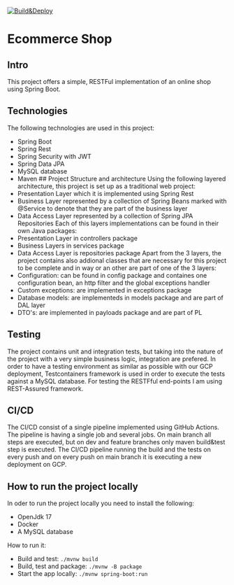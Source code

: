 [![Build&Deploy](https://github.com/alinaberlin/e-commerce-shop/actions/workflows/maven-publish.yml/badge.svg)](https://github.com/alinaberlin/e-commerce-shop/actions/workflows/maven-publish.yml)
# Ecommerce Shop
## Intro
This project offers a simple, RESTFul implementation of an online shop using Spring Boot.
## Technologies
The following technologies are used in this project:
* Spring Boot
* Spring Rest
* Spring Security with JWT
* Spring Data JPA
* MySQL database
* Maven
## Project Structure and architecture
Using the following layered architecture, this project is set up as a traditional web project:
* Presentation Layer which it is implemented using Spring Rest
* Business Layer represented by a collection of Spring Beans marked with @Service to denote that they are part of the business layer
* Data Access Layer represented by a collection of Spring JPA Repositories
Each of this layers implementations can be found in their own Java packages:
* Presentation Layer in controllers package
* Business Layers in services package
* Data Access Layer is repositories package
Apart from the 3 layers, the project contains also addional classes that are necessary for this project to be complete and in way or an other are part of one of the 3 layers:
* Configuration: can be found in config package and containes one configuration bean, an http filter and the global exceptions handler
* Custom exceptions: are implemented in exceptions package
* Database models: are implementeds in models package and are part of DAL layer
* DTO's: are implemented in payloads package and are part of PL
## Testing
The project contains unit and integration tests, but taking into the nature of the project with a very simple business logic, integration are prefered.
In order to have a testing environment as similar as possible with our GCP deployment, Testcontainers framework is used in order to execute the tests against a MySQL database.
For testing the RESTFful end-points I am using REST-Assured framework.
## CI/CD
The CI/CD consist of a single pipeline implemented using GitHub Actions.
The pipeline is having a single job and several jobs.
On main branch all steps are executed, but on dev and feature branches only maven build&test step is executed.
The CI/CD pipeline running the build and the tests on every push and on every push on main branch it is executing a new deployment on GCP.
## How to run the project locally
In oder to run the project locally you need to install the following:
* OpenJdk 17
* Docker
* A MySQL database
  
How to run it:
* Build and test: ```./mvnw build```
* Build, test and package: ```./mvnw -B package```
* Start the app locally: ```./mvnw spring-boot:run```


